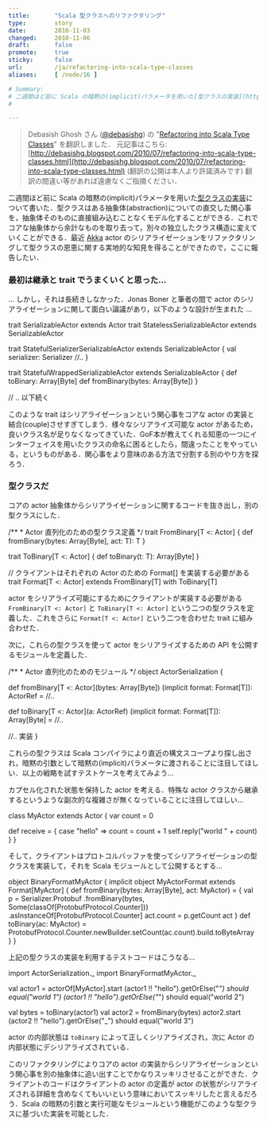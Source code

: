 ```yaml
---
title:       "Scala 型クラスへのリファクタリング"
type:        story
date:        2010-11-03
changed:     2010-11-06
draft:       false
promote:     true
sticky:      false
url:         /ja/refactoring-into-scala-type-classes
aliases:     [ /node/16 ]

# Summary:
# 二週間ほど前に Scala の暗黙の(implicit)パラメータを用いた[型クラスの実装](http://eed3si9n.com/ja/scala-implicits-type-classes)について書いた．型クラスはある抽象体(abstraction)についての直交した関心事を，抽象体そのものに直接組み込むことなくモデル化することができる．これでコアな抽象体から余計なものを取り去って，別々の独立したクラス構造に変えていくことができる．最近 [Akka](http://akkasource.org/) actor のシリアライゼーションをリファクタリングして型クラスの恩恵に関する実地的な知見を得ることができたので，ここに報告したい．
# 

---
```

<!--break-->
> Debasish Ghosh さん ([@debasishg](http://twitter.com/debasishg)) の "[Refactoring into Scala Type Classes](http://debasishg.blogspot.com/2010/07/refactoring-into-scala-type-classes.html)" を翻訳しました．
> 元記事はこちら: [http://debasishg.blogspot.com/2010/07/refactoring-into-scala-type-classes.html](http://debasishg.blogspot.com/2010/07/refactoring-into-scala-type-classes.html)
> (翻訳の公開は本人より許諾済みです)
> 翻訳の間違い等があれば遠慮なくご指摘ください．

二週間ほど前に Scala の暗黙の(implicit)パラメータを用いた[型クラスの実装](http://eed3si9n.com/ja/scala-implicits-type-classes)について書いた．型クラスはある抽象体(abstraction)についての直交した関心事を，抽象体そのものに直接組み込むことなくモデル化することができる．これでコアな抽象体から余計なものを取り去って，別々の独立したクラス構造に変えていくことができる．最近 [Akka](http://akkasource.org/) actor のシリアライゼーションをリファクタリングして型クラスの恩恵に関する実地的な知見を得ることができたので，ここに報告したい．

### 最初は継承と trait でうまくいくと思った...
... しかし，それは長続きしなかった．Jonas Boner と筆者の間で actor のシリアライゼーションに関して面白い論議があり，以下のような設計が生まれた ...

<scala>
trait SerializableActor extends Actor 
trait StatelessSerializableActor extends SerializableActor

trait StatefulSerializerSerializableActor extends SerializableActor {
  val serializer: Serializer
  //..
}

trait StatefulWrappedSerializableActor extends SerializableActor {
  def toBinary: Array[Byte]
  def fromBinary(bytes: Array[Byte])
}

// .. 以下続く
</scala>

このような trait はシリアライゼーションという関心事をコアな actor の実装と結合(couple)させすぎてしまう．様々なシリアライズ可能な actor があるため，良いクラス名が足りなくなってきていた．GoF本が教えてくれる知恵の一つにインターフェイスを用いたクラスの命名に困るとしたら，間違ったことをやっている，というものがある．関心事をより意味のある方法で分割する別のやり方を探ろう．

### 型クラスだ
コアの actor 抽象体からシリアライゼーションに関するコードを抜き出し，別の型クラスにした．

<scala>
/**
 * Actor 直列化のための型クラス定義
 */
trait FromBinary[T <: Actor] {
  def fromBinary(bytes: Array[Byte], act: T): T
}

trait ToBinary[T <: Actor] {
  def toBinary(t: T): Array[Byte]
}

// クライアントはそれぞれの Actor のための Format[] を実装する必要がある
trait Format[T <: Actor] extends FromBinary[T] with ToBinary[T]
</scala>

actor をシリアライズ可能にするためにクライアントが実装する必要がある `FromBinary[T <: Actor]` と `ToBinary[T <: Actor]` という二つの型クラスを定義した．これをさらに `Format[T <: Actor]` という二つを合わせた trait に組み合わせた．

次に，これらの型クラスを使って actor をシリアライズするための API を公開するモジュールを定義した．

<scala>
/**
 * Actor 直列化のためのモジュール
 */
object ActorSerialization {

  def fromBinary[T <: Actor](bytes: Array[Byte])
    (implicit format: Format[T]): ActorRef = //..

  def toBinary[T <: Actor](a: ActorRef)
    (implicit format: Format[T]): Array[Byte] = //..

  //.. 実装
}
</scala>

これらの型クラスは Scala コンパイラにより直近の構文スコープより探し出され，暗黙の引数として暗黙の(implicit)パラメータに渡されることに注目してほしい．以上の戦略を試すテストケースを考えてみよう...

カプセル化された状態を保持した actor を考える．特殊な actor クラスから継承するというような副次的な複雑さが無くなっていることに注目してほしい...

<scala>
class MyActor extends Actor {
  var count = 0

  def receive = {
    case "hello" =>
      count = count + 1
      self.reply("world " + count)
  }
}
</scala>

そして，クライアントはプロトコルバッファを使ってシリアライゼーションの型クラスを実装して，それを Scala モジュールとして公開するとする...

<scala>
object BinaryFormatMyActor {
  implicit object MyActorFormat extends Format[MyActor] {
    def fromBinary(bytes: Array[Byte], act: MyActor) = {
      val p = Serializer.Protobuf
                        .fromBinary(bytes, Some(classOf[ProtobufProtocol.Counter]))
                        .asInstanceOf[ProtobufProtocol.Counter]
      act.count = p.getCount
      act
    }
    def toBinary(ac: MyActor) =
      ProtobufProtocol.Counter.newBuilder.setCount(ac.count).build.toByteArray
  }
}
</scala>

上記の型クラスの実装を利用するテストコードはこうなる...

<scala>
import ActorSerialization._
import BinaryFormatMyActor._

val actor1 = actorOf[MyActor].start
(actor1 !! "hello").getOrElse("_") should equal("world 1")
(actor1 !! "hello").getOrElse("_") should equal("world 2")

val bytes = toBinary(actor1)
val actor2 = fromBinary(bytes)
actor2.start
(actor2 !! "hello").getOrElse("_") should equal("world 3")
</scala>

actor の内部状態は `toBinary` によって正しくシリアライズされ，次に Actor の内部状態にデシリアライズされている．

このリファクタリングによりコアの actor の実装からシリアライゼーションという関心事を別の抽象体に追い出すことでかなりスッキリさせることができた．クライアントのコードはクライアントの actor の定義が actor の状態がシリアライズされる詳細を含めなくてもいいという意味においてスッキリしたと言えるだろう．Scala の暗黙の引数と実行可能なモジュールという機能がこのような型クラスに基づいた実装を可能とした．
